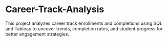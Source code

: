 # Career-Track-Analysis
This project analyzes career track enrollments and completions using SQL and Tableau to uncover trends, completion rates, and student progress for better engagement strategies.
